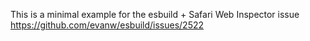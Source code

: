 This is a minimal example for the esbuild + Safari Web Inspector issue https://github.com/evanw/esbuild/issues/2522
